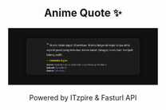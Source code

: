 <h2 align="center">Anime Quote ✨</h2>
<p align="center">
  <img src="quotes-img/2025-04-24_07-00-42.png" alt="Sakurako Kujou" width="300"/>
</p>

<p align="center">Powered by ITzpire & Fasturl API</p>
